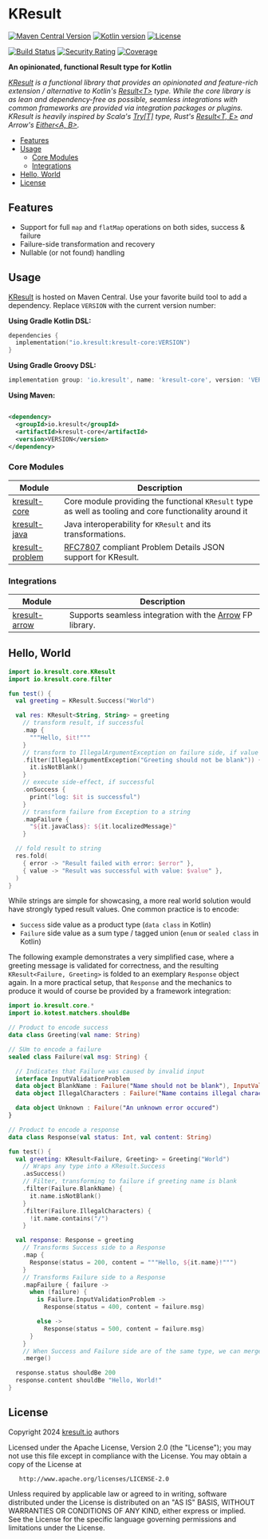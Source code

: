 # KResult

[![Maven Central Version](https://img.shields.io/maven-central/v/io.kresult/kresult-core)](https://central.sonatype.com/namespace/io.kresult)
[![Kotlin version](https://img.shields.io/badge/Kotlin-2.0.20-blue)](https://kotlinlang.org/docs/whatsnew2020.html)
[![License](https://img.shields.io/badge/License-Apache%202.0-blue.svg)](https://www.apache.org/licenses/LICENSE-2.0)

[![Build Status](https://img.shields.io/github/actions/workflow/status/kresult/kresult/build.yml?branch=main&logo=github)](https://github.com/kresult/kresult/actions/workflows/build.yml?query=branch%3Amain+)
[![Security Rating](https://sonarcloud.io/api/project_badges/measure?project=kresult_kresult&metric=security_rating)](https://sonarcloud.io/summary/new_code?id=kresult_kresult)
[![Coverage](https://sonarcloud.io/api/project_badges/measure?project=kresult_kresult&metric=coverage)](https://sonarcloud.io/summary/new_code?id=kresult_kresult)

**An opinionated, functional Result type for Kotlin**

*[KResult](https://kresult.io) is a functional library that provides an opinionated and feature-rich extension /
alternative to Kotlin's [Result\<T\>](https://kotlinlang.org/api/latest/jvm/stdlib/kotlin/-result/) type. While the core
library is as lean and dependency-free as possible, seamless integrations with common frameworks are provided via
integration packages or plugins. KResult is heavily inspired by
Scala's [Try\[T\]](https://www.scala-lang.org/api/current/scala/util/Try.html) type,
Rust's [Result\<T, E\>](https://doc.rust-lang.org/std/result/enum.Result.html) and
Arrow's [Either\<A, B\>](https://apidocs.arrow-kt.io/arrow-core/arrow.core/-either/index.html).*

<!--- TOC -->

* [Features](#features)
* [Usage](#usage)
  * [Core Modules](#core-modules)
  * [Integrations](#integrations)
* [Hello, World](#hello-world)
* [License](#license)

<!--- END -->

## Features

- Support for full `map` and `flatMap` operations on both sides, success & failure
- Failure-side transformation and recovery
- Nullable (or not found) handling

## Usage

[KResult](https://kresult.io) is hosted on Maven Central. Use your favorite build tool to add a dependency. Replace
`VERSION` with the current version number:

**Using Gradle Kotlin DSL:**

```kotlin
dependencies {
  implementation("io.kresult:kresult-core:VERSION")
}
```

**Using Gradle Groovy DSL:**

```groovy
implementation group: 'io.kresult', name: 'kresult-core', version: 'VERSION'
```

**Using Maven:**

```xml

<dependency>
  <groupId>io.kresult</groupId>
  <artifactId>kresult-core</artifactId>
  <version>VERSION</version>
</dependency>
```

### Core Modules

| Module              | Description                                                                                                  |
|---------------------|--------------------------------------------------------------------------------------------------------------|
| [kresult-core]()    | Core module providing the functional `KResult` type as well as tooling and core functionality around it      |
| [kresult-java]()    | Java interoperability for `KResult` and its transformations.                                                 |
| [kresult-problem]() | [RFC7807](https://datatracker.ietf.org/doc/html/rfc7807) compliant Problem Details JSON support for KResult. |

### Integrations

| Module            | Description                                                                      |
|-------------------|----------------------------------------------------------------------------------|
| [kresult-arrow]() | Supports seamless integration with the [Arrow](https://arrow-kt.io/) FP library. |

## Hello, World

<!--- CLEAR -->
<!--- TEST_NAME ReadmeKnitTest -->

```kotlin
import io.kresult.core.KResult
import io.kresult.core.filter

fun test() {
  val greeting = KResult.Success("World")

  val res: KResult<String, String> = greeting
    // transform result, if successful
    .map {
      """Hello, $it!"""
    }
    // transform to IllegalArgumentException on failure side, if value is blank
    .filter(IllegalArgumentException("Greeting should not be blank")) {
      it.isNotBlank()
    }
    // execute side-effect, if successful
    .onSuccess {
      print("log: $it is successful")
    }
    // transform failure from Exception to a string
    .mapFailure {
      "${it.javaClass}: ${it.localizedMessage}"
    }

  // fold result to string
  res.fold(
    { error -> "Result failed with error: $error" },
    { value -> "Result was successful with value: $value" },
  )
}
```

<!--- KNIT example-readme-01.kt -->
<!--- TEST lines.isEmpty() -->

While strings are simple for showcasing, a more real world solution would have strongly typed result values. One common
practice is to encode:

* `Success` side value as a product type (`data class` in Kotlin)
* `Failure` side value as a sum type / tagged union (`enum` or `sealed class` in Kotlin)

The following example demonstrates a very simplified case, where a greeting message is validated for correctness, and
the resulting `KResult<Failure, Greeting>` is folded to an exemplary `Response` object again. In a more practical setup,
that `Response` and the mechanics to produce it would of course be provided by a framework integration:

```kotlin
import io.kresult.core.*
import io.kotest.matchers.shouldBe

// Product to encode success
data class Greeting(val name: String)

// SUm to encode a failure
sealed class Failure(val msg: String) {

  // Indicates that Failure was caused by invalid input
  interface InputValidationProblem
  data object BlankName : Failure("Name should not be blank"), InputValidationProblem
  data object IllegalCharacters : Failure("Name contains illegal characters"), InputValidationProblem

  data object Unknown : Failure("An unknown error occured")
}

// Product to encode a response
data class Response(val status: Int, val content: String)

fun test() {
  val greeting: KResult<Failure, Greeting> = Greeting("World")
    // Wraps any type into a KResult.Success
    .asSuccess()
    // Filter, transforming to failure if greeting name is blank
    .filter(Failure.BlankName) {
      it.name.isNotBlank()
    }
    .filter(Failure.IllegalCharacters) {
      !it.name.contains("/")
    }

  val response: Response = greeting
    // Transforms Success side to a Response
    .map {
      Response(status = 200, content = """Hello, ${it.name}!""")
    }
    // Transforms Failure side to a Response
    .mapFailure { failure ->
      when (failure) {
        is Failure.InputValidationProblem ->
          Response(status = 400, content = failure.msg)

        else ->
          Response(status = 500, content = failure.msg)
      }
    }
    // When Success and Failure side are of the same type, we can merge them (long syntax for fold)
    .merge()

  response.status shouldBe 200
  response.content shouldBe "Hello, World!"
}
```

<!--- KNIT example-readme-02.kt -->
<!--- TEST lines.isEmpty() -->

## License

Copyright 2024 [kresult.io](https://kresult.io) authors

Licensed under the Apache License, Version 2.0 (the "License");
you may not use this file except in compliance with the License.
You may obtain a copy of the License at

       http://www.apache.org/licenses/LICENSE-2.0

Unless required by applicable law or agreed to in writing, software
distributed under the License is distributed on an "AS IS" BASIS,
WITHOUT WARRANTIES OR CONDITIONS OF ANY KIND, either express or implied.
See the License for the specific language governing permissions and
limitations under the License.
